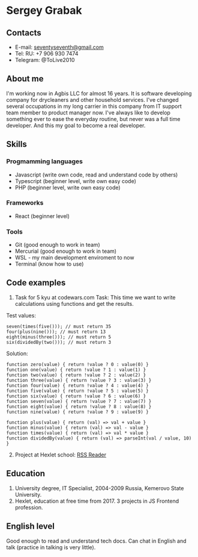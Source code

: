# Sergey Grabak

## Contacts
- E-mail: seventyseventh@gmail.com
- Tel: RU: +7 906 930 7474
- Telegram: @ToLive2010

## About me
I'm working now in Agbis LLC for almost 16 years. It is software developing company for drycleaners and other household services. I've changed several occupations in my long carrier in this company from IT support team member to product manager now.
I've always like to develop something ever to ease the everyday routine, but never was a full time developer.
And this my goal to become a real developer.

## Skills
### Progmamming languages
- Javascript (write own code, read and understand code by others)
- Typescript (beginner level, write own easy code)
- PHP (beginner level, write own easy code)
### Frameworks
- React (beginner level)
### Tools
- Git (good enough to work in team)
- Mercurial (good enough to work in team)
- WSL - my main development enviroment to now
- Terminal (know how to use)

## Code examples
1. Task for 5 kyu at codewars.com
Task: This time we want to write calculations using functions and get the results.

Test values:
```
seven(times(five())); // must return 35
four(plus(nine())); // must return 13
eight(minus(three())); // must return 5
six(dividedBy(two())); // must return 3
```
Solution:
```
function zero(value) { return !value ? 0 : value(0) }
function one(value) { return !value ? 1 : value(1) }
function two(value) { return !value ? 2 : value(2) }
function three(value) { return !value ? 3 : value(3) }
function four(value) { return !value ? 4 : value(4) }
function five(value) { return !value ? 5 : value(5) }
function six(value) { return !value ? 6 : value(6) }
function seven(value) { return !value ? 7 : value(7) }
function eight(value) { return !value ? 8 : value(8) }
function nine(value) { return !value ? 9 : value(9) }

function plus(value) { return (val) => val + value }
function minus(value) { return (val) => val - value }
function times(value) { return (val) => val * value }
function dividedBy(value) { return (val) => parseInt(val / value, 10) }
```

2. Project at Hexlet school: [RSS Reader](https://github.com/ToLive/frontend-project-lvl3)

## Education
1. University degree, IT Specialist, 2004-2009 Russia, Kemerovo State University.
2. Hexlet, education at free time from 2017. 3 projects in JS Frontend profession.

## English level
Good enough to read and understand tech docs. Can chat in English and talk (practice in talking is very little).